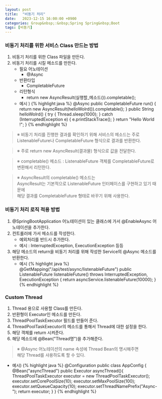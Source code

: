 ```yaml
---
layout: post
title:  "비동기 처리"
date:   2023-12-15 16:00:00 +0900
categories: Group&nbsp;:&nbsp;Spring Spring&nbsp;Boot
tags: [비동기]
---
```


### 비동기 처리를 위한 서비스 Class 만드는 방법

1. 비동기 처리를 위한 Class 파일을 만든다.
2. 비동기 처리를 시킬 메소드를 만든다.
    - 필요 어노테이션
        - @Async
    - 반환타입
        - CompletableFuture
    - 리턴형식
        - return new AsyncResult(실행할_메소드()).completable();
    - 예시 )
        {% highlight java %}
        @Async
        public CompletableFuture run() {
            return new AsyncResult(helloWolrd()).completable();
        }
        public String helloWolrd() {
            try {
                Thread.sleep(1000);
            } catch (InterruptedException e) {
                e.printStackTrace();
            }
            return "Hello World !";
        }
        {% endhighlight %}

>※ 비동기 처리를 진행한 결과를 확인하기 위해 서비스의 메소드는 
>주로 ListenableFuture나 CompletableFuture 형식으로 결과를 반환한다.

>※ 주로 return new AsyncResult(결과물) 형식으로 값을 전달한다.

>※ completable() 메소드 : ListenableFuture 객체를 CompletableFuture로 변환해서 리턴한다.

>※ AsyncResult의 completable() 메소드는  
>AsyncResult는 기본적으로 ListenableFuture 인터페이스를 구현하고 있기 때문에  
>해당 결과를 CompletableFuture 형태로 바꾸기 위해 사용한다.

### 비동기 처리 로직 적용 방법

1. @SpringBootApplication 어노테이션이 있는 클래스에 가서 @EnableAsync 어노테이션을 추가한다.
2. 컨트롤러에 가서 메소드를 작성한다.
    - 예외처리를 반드시 추가한다.
    - 예시 : InterruptedException, ExecutionException 등등
3. 해당 메소드의 return을 비동기 처리를 위해 작성한 Service의 @Async 메소드를 반환한다.
    - 예시
        {% highlight java %}
        @GetMapping("/api/test/async/listenableFuture")
        public ListenableFuture<Integer> listenableFuture() throws InterruptedException, ExecutionException {
            return asyncService.listenableFuture(10000);
        }
        {% endhighlight %}

### Custom Thread

1. Thread 용으로 사용할 Class를 만든다.
2. 반환형이 Executor인 메소드를 만든다.
3. ThreadPoolTaskExecutor 필드를 만들어 준다.
4. ThreadPoolTaskExecutor의 메소드를 통해서 Thread에 대한 설정을 한다.
5. 해당 객체를 return 시켜준다.
6. 해당 메소드에 @Bean("Thread명")을 추가해준다.

>※ @Async 어노테이션의 name 속성에 Thread Bean의 명시해주면  
>해당 Thread를 사용하도록 할 수 있다.

- 예시)
    {% highlight java %}
    @Configuration
    public class AppConfig {
        @Bean("asyncThread")
        public Executor asyncThread(){
            ThreadPoolTaskExecutor executor = new ThreadPoolTaskExecutor();
            executor.setCorePoolSize(10);
            executor.setMaxPoolSize(100);
            executor.setQueueCapacity(10);
            executor.setThreadNamePrefix("Async-");
            return executor;
        }
    }
    {% endhighlight %}